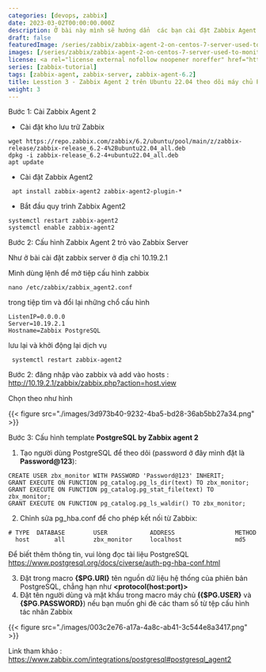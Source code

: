 ```yaml
---
categories: [devops, zabbix]
date: 2023-03-02T00:00:00.000Z
description: Ở bài này mình sẽ hướng dẩn  các bạn cài đặt Zabbix Agent 2 trên  Ubuntu 22.04 để theo dỗi máy chủ PostgreSQL
draft: false
featuredImage: /series/zabbix/zabbix-agent-2-on-centos-7-server-used-to-monitor-mongodb-replica-set.webp
images: [/series/zabbix/zabbix-agent-2-on-centos-7-server-used-to-monitor-mongodb-replica-set.webp, /zabbix-agent-2-tren-ubuntu-2204-theo-doi-may-chu-postgresql/images/index.png]
license: <a rel="license external nofollow noopener noreffer" href="https://creativecommons.org/licenses/by-nc/4.0/" target="_blank">CC BY-NC 4.0</a>
series: [zabbix-tutorial]
tags: [zabbix-agent, zabbix-server, zabbix-agent-6.2]
title: Lesstion 3 - Zabbix Agent 2 trên Ubuntu 22.04 theo dõi máy chủ PostgreSQL
weight: 3
---
```


Bước 1: Cài Zabbix Agent 2

-   Cài đặt kho lưu trữ Zabbix

```shell
wget https://repo.zabbix.com/zabbix/6.2/ubuntu/pool/main/z/zabbix-release/zabbix-release_6.2-4%2Bubuntu22.04_all.deb
dpkg -i zabbix-release_6.2-4+ubuntu22.04_all.deb
apt update
```

-   Cài đặt Zabbix Agent2

```shell
 apt install zabbix-agent2 zabbix-agent2-plugin-*
```

-   Bắt đầu quy trình Zabbix Agent2

```shell
systemctl restart zabbix-agent2
systemctl enable zabbix-agent2
```

Bước 2: Cấu hình Zabbix Agent 2 trỏ vào Zabbix Server

Như ở bài cài đặt zabbix server ở địa chỉ 10.19.2.1

Mình dùng lệnh để mở tiệp cấu hình zabbix

```shell
nano /etc/zabbix/zabbix_agent2.conf
```

trong tiệp tìm và đổi lại những chổ cấu hình

```shell
ListenIP=0.0.0.0
Server=10.19.2.1
Hostname=Zabbix PostgreSQL
```

lưu lại và khởi động lại dịch vụ

```shell
 systemctl restart zabbix-agent2
```

Bước 2: đăng nhập vào zabbix và add vào hosts : <http://10.19.2.1/zabbix/zabbix.php?action=host.view>

Chọn theo như hình

{{< figure src="./images/3d973b40-9232-4ba5-bd28-36ab5bb27a34.png" >}}

Bước 3: Cấu hình template **PostgreSQL by Zabbix agent 2**

1.  Tạo người dùng PostgreSQL để theo dõi (password ở đây mình đặt là **Password@123**):

```shell
CREATE USER zbx_monitor WITH PASSWORD 'Password@123' INHERIT;
GRANT EXECUTE ON FUNCTION pg_catalog.pg_ls_dir(text) TO zbx_monitor;
GRANT EXECUTE ON FUNCTION pg_catalog.pg_stat_file(text) TO zbx_monitor;
GRANT EXECUTE ON FUNCTION pg_catalog.pg_ls_waldir() TO zbx_monitor;
```

2.  Chỉnh sửa pg_hba.conf để cho phép kết nối từ Zabbix:

```shell
# TYPE  DATABASE        USER            ADDRESS                 METHOD
  host       all        zbx_monitor     localhost               md5
```

Để biết thêm thông tin, vui lòng đọc tài liệu PostgreSQL <https://www.postgresql.org/docs/civerse/auth-pg-hba-conf.html>

3.  Đặt trong macro **{$PG.URI}** tên nguồn dữ liệu hệ thống của phiên bản PostgreSQL, chẳng hạn như **&lt;protocol(host:port)>**
4.  Đặt tên người dùng và mật khẩu trong macro máy chủ **({$PG.USER}** và **{$PG.PASSWORD}**) nếu bạn muốn ghi đè các tham số từ tệp cấu hình tác nhân Zabbix

{{< figure src="./images/003c2e76-a17a-4a8c-ab41-3c544e8a3417.png" >}}

Link tham khảo : <https://www.zabbix.com/integrations/postgresql#postgresql_agent2>
